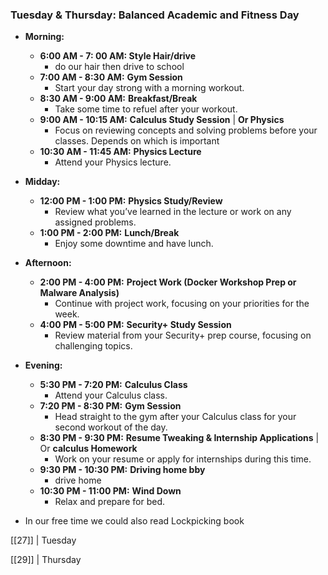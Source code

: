 ### **Tuesday & Thursday: Balanced Academic and Fitness Day**

- **Morning:**
    - **6:00 AM  - 7: 00 AM: Style Hair/drive**
	    - do our hair then drive to school 
    - **7:00 AM - 8:30 AM:** **Gym Session**
        - Start your day strong with a morning workout.
    - **8:30 AM - 9:00 AM:** **Breakfast/Break**
        - Take some time to refuel after your workout.
    - **9:00 AM - 10:15 AM:** **Calculus Study Session** | **Or Physics**
        - Focus on reviewing concepts and solving problems before your classes. Depends on which is important 
    - **10:30 AM - 11:45 AM:** **Physics Lecture**
        - Attend your Physics lecture.
- **Midday:**
    
    - **12:00 PM - 1:00 PM:** **Physics Study/Review**
        - Review what you’ve learned in the lecture or work on any assigned problems.
    - **1:00 PM - 2:00 PM:** **Lunch/Break**
        - Enjoy some downtime and have lunch.
- **Afternoon:**
    
    - **2:00 PM - 4:00 PM:** **Project Work (Docker Workshop Prep or Malware Analysis)**
        - Continue with project work, focusing on your priorities for the week.
    - **4:00 PM - 5:00 PM:** **Security+ Study Session**
        - Review material from your Security+ prep course, focusing on challenging topics.
- **Evening:**
    
    - **5:30 PM - 7:20 PM:** **Calculus Class**
        - Attend your Calculus class.
    - **7:20 PM - 8:30 PM:** **Gym Session**
        - Head straight to the gym after your Calculus class for your second workout of the day.
    - **8:30 PM - 9:30 PM:** **Resume Tweaking & Internship Applications** | Or **calculus Homework**
        - Work on your resume or apply for internships during this time.
    - **9:30 PM - 10:30 PM:** **Driving home bby**
        - drive home 
    - **10:30 PM - 11:00 PM:** **Wind Down**
        - Relax and prepare for bed.

- In our free time we could also read Lockpicking book 

[[27]] | Tuesday

[[29]] | Thursday